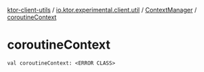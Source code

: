 [ktor-client-utils](../../index.md) / [io.ktor.experimental.client.util](../index.md) / [ContextManager](index.md) / [coroutineContext](./coroutine-context.md)

# coroutineContext

`val coroutineContext: <ERROR CLASS>`